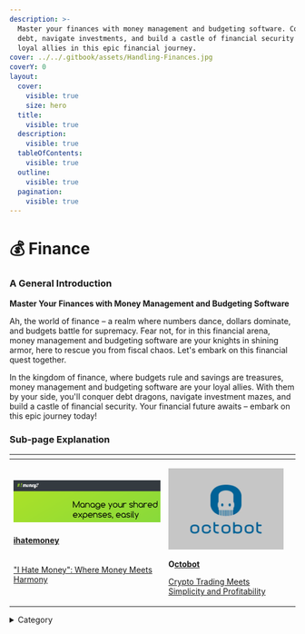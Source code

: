 ```yaml
---
description: >-
  Master your finances with money management and budgeting software. Conquer
  debt, navigate investments, and build a castle of financial security with your
  loyal allies in this epic financial journey.
cover: ../../.gitbook/assets/Handling-Finances.jpg
coverY: 0
layout:
  cover:
    visible: true
    size: hero
  title:
    visible: true
  description:
    visible: true
  tableOfContents:
    visible: true
  outline:
    visible: true
  pagination:
    visible: true
---
```


# 💰 Finance

### **A General Introduction**

**Master Your Finances with Money Management and Budgeting Software**

Ah, the world of finance – a realm where numbers dance, dollars dominate, and budgets battle for supremacy. Fear not, for in this financial arena, money management and budgeting software are your knights in shining armor, here to rescue you from fiscal chaos. Let's embark on this financial quest together.

In the kingdom of finance, where budgets rule and savings are treasures, money management and budgeting software are your loyal allies. With them by your side, you'll conquer debt dragons, navigate investment mazes, and build a castle of financial security. Your financial future awaits – embark on this epic journey today!

### Sub-page Explanation

<table><thead><tr><th width="259"></th><th></th><th></th></tr></thead><tbody><tr><td> <p><img src="../../.gitbook/assets/image (28).png" alt=""> </p><h4><a href="https://docs.scaleinfinite.fr/demo-deployment/finance/ihatemoney-deployment"> ihatemoney</a></h4><p><a href="https://docs.scaleinfinite.fr/demo-deployment/finance/ihatemoney-deployment"><br>"I Hate Money": Where Money Meets Harmony</a></p></td><td><p><img src="../../.gitbook/assets/image (29).png" alt="" data-size="original"></p><p> <strong>O</strong><a href="https://docs.scaleinfinite.fr/demo-deployment/finance/octobot-deployment"><strong>ctobot</strong></a></p> <p><a href="https://docs.scaleinfinite.fr/demo-deployment/finance/octobot-deployment">Crypto Trading Meets Simplicity and Profitability</a></p></td><td></td></tr></tbody></table>

<details>

<summary>Category</summary>

Kubernetes, cloud computing, DevOps, cloud services, hosting platform, container orchestration, cloud infrastructure, cloud deployment, cloud management, cloud technology, cloud solutions, finance

</details>
